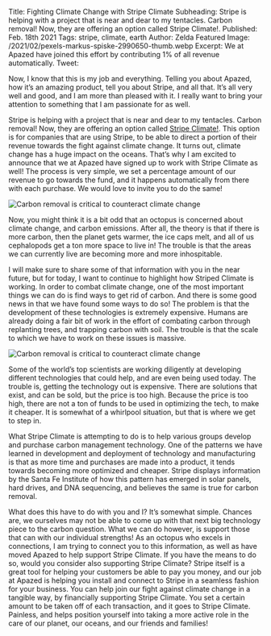 Title: Fighting Climate Change with Stripe Climate
Subheading: Stripe is helping with a project that is near and dear to my tentacles. Carbon removal! Now, they are offering an option called Stripe Climate!.
Published: Feb. 18th 2021
Tags: stripe, climate, earth
Author: Zelda
Featured Image: /2021/02/pexels-markus-spiske-2990650-thumb.webp
Excerpt: We at Apazed have joined this effort by contributing 1% of all revenue automatically. 
Tweet: 

Now, I know that this is my job and everything. Telling you about Apazed, how it’s an amazing product, tell you about Stripe, and all that. It’s all very well and good, and I am more than pleased with it. I really want to bring your attention to something that I am passionate for as well.

Stripe is helping with a project that is near and dear to my tentacles. Carbon removal! Now, they are offering an option called [Stripe Climate!](https://stripe.com/climate]). This option is for companies that are using Stripe, to be able to direct a portion of their revenue towards the fight against climate change. It turns out, climate change has a huge impact on the oceans. That’s why I am excited to announce that we at Apazed have signed up to work with Stripe Climate as well! The process is very simple, we set a percentage amount of our revenue to go towards the fund, and it happens automatically from there with each purchase. We would love to invite you to do the same!

![Carbon removal is critical to counteract climate change](/2021/02/pexels-jaymantri-5439-1200.webp)

Now, you might think it is a bit odd that an octopus is concerned about climate change, and carbon emissions. After all, the theory is that if there is more carbon, then the planet gets warmer, the ice caps melt, and all of us cephalopods get a ton more space to live in! The trouble is that the areas we can currently live are becoming more and more inhospitable.

I will make sure to share some of that information with you in the near future, but for today, I want to continue to highlight how Striped Climate is working. In order to combat climate change, one of the most important things we can do is find ways to get rid of carbon. And there is some good news in that we have found some ways to do so! The problem is that the development of these technologies is extremely expensive. Humans are already doing a fair bit of work in the effort of combating carbon through replanting trees, and trapping carbon with soil. The trouble is that the scale to which we have to work on these issues is massive.

![Carbon removal is critical to counteract climate change](/2021/02/stripe-climate-2-1200.webp)

Some of the world’s top scientists are working diligently at developing different technologies that could help, and are even being used today. The trouble is, getting the technology out is expensive. There are solutions that exist, and can be sold, but the price is too high. Because the price is too high, there are not a ton of funds to be used in optimizing the tech, to make it cheaper. It is somewhat of a whirlpool situation, but that is where we get to step in.

What Stripe Climate is attempting to do is to help various groups develop and purchase carbon management technology. One of the patterns we have learned in development and deployment of technology and manufacturing is that as more time and purchases are made into a product, it tends towards becoming more optimized and cheaper. Stripe displays information by the Santa Fe Institute of how this pattern has emerged in solar panels, hard drives, and DNA sequencing, and believes the same is true for carbon removal.

What does this have to do with you and I? It’s somewhat simple. Chances are, we ourselves may not be able to come up with that next big technology piece to the carbon question. What we can do however, is support those that can with our individual strengths! As an octopus who excels in connections, I am trying to connect you to this information, as well as have moved Apazed to help support Stripe Climate. If you have the means to do so, would you consider also supporting Stripe Climate? Stripe itself is a great tool for helping your customers be able to pay you money, and our job at Apazed is helping you install and connect to Stripe in a seamless fashion for your business. You can help join our fight against climate change in a tangible way, by financially supporting Stripe Climate. You set a certain amount to be taken off of each transaction, and it goes to Stripe Climate. Painless, and helps position yourself into taking a more active role in the care of our planet, our oceans, and our friends and families!

